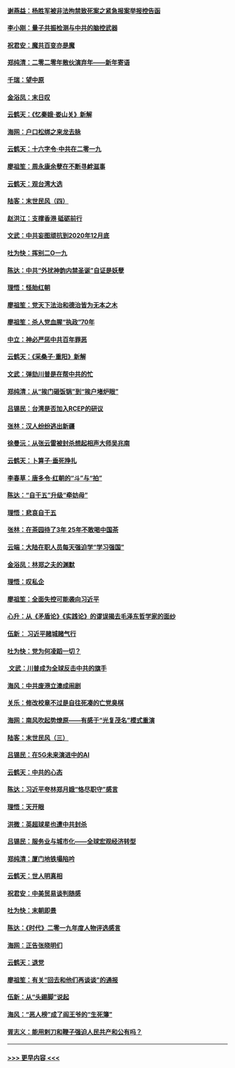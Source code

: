 #### [谢燕益：杨胜军被非法拘禁致死案之紧急报案举报控告函](../pages/nsc993/n11756134.md?t=01020401) 
#### [李小刚：量子共振检测与中共的脑控武器](../pages/nsc993/n11754518.md?t=01020401) 
#### [祝君安：魔共百变亦是魔](../pages/nsc993/n11754469.md?t=01020401) 
#### [郑纯清：二零二零年散伙演弃年——新年寄语](../pages/nsc993/n11754195.md?t=01020401) 
#### [千瑞：望中原](../pages/nsc993/n11754159.md?t=01020401) 
#### [金浴凤：末日叹](../pages/nsc993/n11752359.md?t=01020401) 
#### [云鹤天：《忆秦娥‧娄山关》新解](../pages/nsc993/n11752348.md?t=01020401) 
#### [海网：户口松绑之来龙去脉](../pages/nsc993/n11752328.md?t=01020401) 
#### [云鹤天：十六字令‧中共在二零一九](../pages/nsc993/n11752305.md?t=01020401) 
#### [廖祖笙：周永康余孽在不断寻衅滋事](../pages/nsc993/n11751013.md?t=01020401) 
#### [云鹤天：观台湾大选](../pages/nsc993/n11751007.md?t=01020401) 
#### [陆客：末世民风（四）](../pages/nsc993/n11749203.md?t=01020401) 
#### [赵洪江：支撑香港 砥砺前行](../pages/nsc993/n11748482.md?t=01020401) 
#### [文武：中共妄图顽抗到2020年12月底](../pages/nsc993/n11748446.md?t=01020401) 
#### [吐为快：挥别二O一九](../pages/nsc993/n11748411.md?t=01020401) 
#### [陈达：中共“外扰神韵内禁圣诞”自证是妖孽](../pages/nsc993/n11748226.md?t=01020401) 
#### [理悟：怪胎红朝](../pages/nsc993/n11748206.md?t=01020401) 
#### [廖祖笙：党天下法治和德治皆为无本之木](../pages/nsc993/n11748135.md?t=01020401) 
#### [廖祖笙：杀人党血腥“执政”70年](../pages/nsc993/n11745144.md?t=01020401) 
#### [中立：神必严惩中共百年罪恶](../pages/nsc993/n11744970.md?t=01020401) 
#### [云鹤天：《采桑子‧重阳》新解](../pages/nsc993/n11744948.md?t=01020401) 
#### [文武：弹劾川普是在帮中共的忙](../pages/nsc993/n11744758.md?t=01020401) 
#### [郑纯清：从“挨门砸饭锅”到“挨户堵炉眼”](../pages/nsc993/n11744745.md?t=01020401) 
#### [吕锡民：台湾是否加入RCEP的研议](../pages/nsc993/n11744701.md?t=01020401) 
#### [张林：汉人纷纷逃出新疆](../pages/nsc993/n11743530.md?t=01020401) 
#### [徐曼沅：从张云雷被封杀想起相声大师吴兆南](../pages/nsc993/n11741816.md?t=01020401) 
#### [云鹤天：卜算子‧垂死挣扎](../pages/nsc993/n11739956.md?t=01020401) 
#### [李春草：唐多令‧红朝的“斗”与“拍”](../pages/nsc993/n11739830.md?t=01020401) 
#### [陈达：“自干五”升级“牵妨母”](../pages/nsc993/n11739724.md?t=01020401) 
#### [理悟：悲哀自干五](../pages/nsc993/n11739547.md?t=01020401) 
#### [张林：在茶园待了3年 25年不敢喝中国茶](../pages/nsc993/n11739240.md?t=01020401) 
#### [云端：大陆在职人员每天强迫学“学习强国”](../pages/nsc993/n11738735.md?t=01020401) 
#### [金浴凤：林郑之夫的渊默](../pages/nsc993/n11737735.md?t=01020401) 
#### [理悟：叹私企](../pages/nsc993/n11737715.md?t=01020401) 
#### [廖祖笙：全面失控可能袭向习近平](../pages/nsc993/n11737704.md?t=01020401) 
#### [心升：从《矛盾论》《实践论》的谬误揭去毛泽东哲学家的面纱](../pages/nsc993/n11736962.md?t=01020401) 
#### [伍新： 习近平赌城赌气行](../pages/nsc993/n11736929.md?t=01020401) 
#### [吐为快：党为何凌蹈一切？](../pages/nsc993/n11736915.md?t=01020401) 
#### [ 文武：川普成为全球反击中共的旗手](../pages/nsc993/n11736882.md?t=01020401) 
#### [海风：中共废港立澳成闹剧](../pages/nsc993/n11735857.md?t=01020401) 
#### [关乐：修改校章不过是自往死凑的亡党臭棋](../pages/nsc993/n11735097.md?t=01020401) 
#### [海网：南风吹起势燎原——有感于“光复茂名”模式重演](../pages/nsc993/n11732308.md?t=01020401) 
#### [陆客：末世民风（三）](../pages/nsc993/n11732211.md?t=01020401) 
#### [吕锡民：在5G未来演进中的AI](../pages/nsc993/n11730010.md?t=01020401) 
#### [云鹤天：中共的心态](../pages/nsc993/n11729906.md?t=01020401) 
#### [陈达：习近平夸林郑月娥“恪尽职守”感言](../pages/nsc993/n11729881.md?t=01020401) 
#### [理悟：天开眼](../pages/nsc993/n11729699.md?t=01020401) 
#### [洪微：英超球星也遭中共封杀](../pages/nsc993/n11727243.md?t=01020401) 
#### [吕锡民：服务业与城市化——全球宏观经济转型](../pages/nsc993/n11725845.md?t=01020401) 
#### [郑纯清：厦门地铁塌陷吟](../pages/nsc993/n11725813.md?t=01020401) 
#### [云鹤天：世人明真相](../pages/nsc993/n11725621.md?t=01020401) 
#### [祝君安：中美贸易谈判随感](../pages/nsc993/n11725609.md?t=01020401) 
#### [吐为快：末朝即景](../pages/nsc993/n11723365.md?t=01020401) 
#### [陈达：《时代》二零一九年度人物评选感言](../pages/nsc993/n11723337.md?t=01020401) 
#### [海网：正告张晓明们](../pages/nsc993/n11723228.md?t=01020401) 
#### [云鹤天：退党](../pages/nsc993/n11723056.md?t=01020401) 
#### [廖祖笙：有关“回去和他们再谈谈”的通报](../pages/nsc993/n11722442.md?t=01020401) 
#### [伍新：从“头踢脚”说起](../pages/nsc993/n11722429.md?t=01020401) 
#### [海风：“恶人榜”成了阎王爷的“生死簿”](../pages/nsc993/n11722272.md?t=01020401) 
#### [胥志义：能用剌刀和鞭子强迫人民共产和公有吗？](../pages/nsc993/n11720569.md?t=01020401) 

----
#### [ >>> 更早内容 <<< ](../indexes/nsc993-earlier.md)
